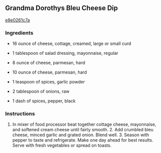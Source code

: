 ## Grandma Dorothys Bleu Cheese Dip

[e8e0261c7a](http://tastykitchen.com/recipes/appetizers-and-snacks/grandma-dorothye28099s-bleu-cheese-dip/)

### Ingredients

 - 16 ounce of cheese, cottage, creamed, large or small curd

 - 1 tablespoon of salad dressing, mayonnaise, regular

 - 8 ounce of cheese, parmesan, hard

 - 10 ounce of cheese, parmesan, hard

 - 1 teaspoon of spices, garlic powder

 - 2 tablespoon of onions, raw

 - 1 dash of spices, pepper, black

### Instructions

1. In mixer of food processor beat together cottage cheese, mayonnaise, and softened cream cheese until fairly smooth. 2. Add crumbled bleu cheese, minced garlic and grated onion. Blend well. 3. Season with pepper to taste and refrigerate. Make one day ahead for best results. Serve with fresh vegetables or spread on toasts.